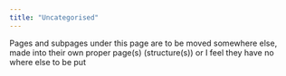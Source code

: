 ```yaml
---
title: "Uncategorised"
---
```


Pages and subpages under this page are to be moved somewhere else, made into their own proper page(s) (structure(s)) or I feel they have no where else to be put
